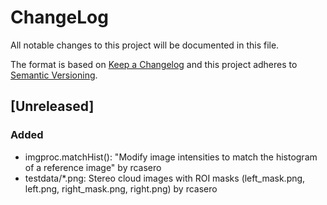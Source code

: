 # ChangeLog
All notable changes to this project will be documented in this file.

The format is based on [Keep a Changelog](http://keepachangelog.com/)
and this project adheres to [Semantic Versioning](http://semver.org/).

## [Unreleased]
### Added
- imgproc.matchHist(): "Modify image intensities to match the histogram of a reference image" by rcasero
- testdata/*.png: Stereo cloud images with ROI masks (left_mask.png, left.png, right_mask.png, right.png) by rcasero
